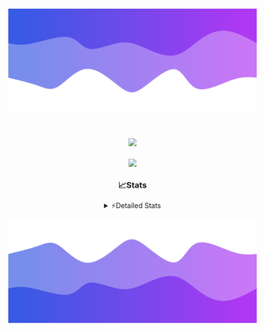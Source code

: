 ![Header](./header.png)
<div align="center">

<h1 align="center">
  <a href="https://git.io/typing-svg">
    <img src="https://readme-typing-svg.herokuapp.com/?lines=Hello,+There!+%F0%9F%91%8B;This+is+chicho.;Owner+on+Ocean;&center=true&size=25">
  </a>
</h1>
  
<p align="center">
  <img src="https://lanyard.cnrad.dev/api/852683595378196480" />
</p>

### 📈Stats
<details>
    <summary> ⚡Detailed Stats</summary>
    <br/>

<!--START_SECTION:waka-->
![Code Time](http://img.shields.io/badge/Code%20Time-481%20hrs%2029%20mins-blue)

![Profile Views](http://img.shields.io/badge/Profile%20Views-6-blue)

**🐱 My GitHub Data** 

> 📦 43.7 kB Used in GitHub's Storage 
 > 
> 🏆 47 Contributions in the Year 2023
 > 
> 🚫 Not Opted to Hire
 > 
> 📜 12 Public Repositories 
 > 
> 🔑 7 Private Repositories 
 > 
**I'm a Night 🦉** 

```text
🌞 Morning                17 commits          █░░░░░░░░░░░░░░░░░░░░░░░░   04.94 % 
🌆 Daytime                37 commits          ███░░░░░░░░░░░░░░░░░░░░░░   10.76 % 
🌃 Evening                152 commits         ███████████░░░░░░░░░░░░░░   44.19 % 
🌙 Night                  138 commits         ██████████░░░░░░░░░░░░░░░   40.12 % 
```
📅 **I'm Most Productive on Tuesday** 

```text
Monday                   19 commits          █░░░░░░░░░░░░░░░░░░░░░░░░   05.52 % 
Tuesday                  100 commits         ███████░░░░░░░░░░░░░░░░░░   29.07 % 
Wednesday                62 commits          █████░░░░░░░░░░░░░░░░░░░░   18.02 % 
Thursday                 45 commits          ███░░░░░░░░░░░░░░░░░░░░░░   13.08 % 
Friday                   36 commits          ███░░░░░░░░░░░░░░░░░░░░░░   10.47 % 
Saturday                 31 commits          ██░░░░░░░░░░░░░░░░░░░░░░░   09.01 % 
Sunday                   51 commits          ████░░░░░░░░░░░░░░░░░░░░░   14.83 % 
```


📊 **This Week I Spent My Time On** 

```text
🕑︎ Time Zone: America/Argentina/Buenos_Aires

💬 Programming Languages: 
HTML                     9 hrs 15 mins       ███████████░░░░░░░░░░░░░░   45.39 % 
JavaScript               5 hrs 2 mins        ██████░░░░░░░░░░░░░░░░░░░   24.73 % 
Python                   3 hrs 1 min         ████░░░░░░░░░░░░░░░░░░░░░   14.79 % 
CSS                      3 hrs               ████░░░░░░░░░░░░░░░░░░░░░   14.77 % 
JSON                     3 mins              ░░░░░░░░░░░░░░░░░░░░░░░░░   00.31 % 

🔥 Editors: 
VS Code                  20 hrs 24 mins      █████████████████████████   100.00 % 

🐱‍💻 Projects: 
Unknown Project          5 hrs 17 mins       ██████░░░░░░░░░░░░░░░░░░░   25.91 % 
ArgBuyReps               4 hrs 42 mins       ██████░░░░░░░░░░░░░░░░░░░   23.07 % 
Coder                    4 hrs 5 mins        █████░░░░░░░░░░░░░░░░░░░░   20.07 % 
React                    3 hrs 49 mins       █████░░░░░░░░░░░░░░░░░░░░   18.74 % 
ecommerce                2 hrs 29 mins       ███░░░░░░░░░░░░░░░░░░░░░░   12.21 % 

💻 Operating System: 
Windows                  20 hrs 24 mins      █████████████████████████   100.00 % 
```

**I Mostly Code in JavaScript** 

```text
JavaScript               9 repos             ████████░░░░░░░░░░░░░░░░░   32.14 % 
HTML                     4 repos             ████░░░░░░░░░░░░░░░░░░░░░   14.29 % 
CSS                      4 repos             ████░░░░░░░░░░░░░░░░░░░░░   14.29 % 
C#                       2 repos             ██░░░░░░░░░░░░░░░░░░░░░░░   07.14 % 
Batchfile                1 repo              █░░░░░░░░░░░░░░░░░░░░░░░░   03.57 % 
```




 Last Updated on 31/10/2023 15:12:53 UTC
<!--END_SECTION:waka-->
</details>

![Footer](./footer.png)
